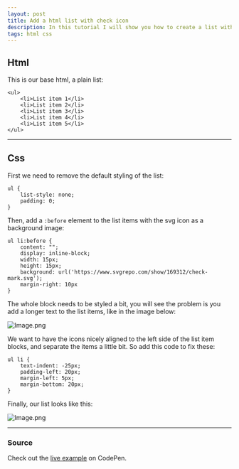 ```yaml
---
layout: post
title: Add a html list with check icon
description: In this tutorial I will show you how to create a list with check (or any other) icon as bullets.
tags: html css
---
```


## Html

This is our base html, a plain list:

```other
<ul>
	<li>List item 1</li>
	<li>List item 2</li>
	<li>List item 3</li>
	<li>List item 4</li>
	<li>List item 5</li>
</ul>
```

---

## Css

First we need to remove the default styling of the list:

```other
ul {
	list-style: none;
	padding: 0;
}
```

Then, add a `:before` element to the list items with the svg icon as a background image:

```other
ul li:before {
	content: "";
	display: inline-block;
	width: 15px;
	height: 15px;
	background: url('https://www.svgrepo.com/show/169312/check-mark.svg');
	margin-right: 10px
}
```

The whole block needs to be styled a bit, you will see the problem is you add a longer text to the list items, like in the image below:

![Image.png](https://res.craft.do/user/full/34d81fee-a2e7-021c-d5fc-2e46d6c760cb/doc/F850DE9B-A4CE-4206-915C-C788C96881D6/B35E5BF5-323B-43FD-A407-19EA6350E898_2/OH2W1P7Xmwt3z1uKYPGeXmoGcxQR18ShOxir15u57B4z/Image.png)

We want to have the icons nicely aligned to the left side of the list item blocks, and separate the items a little bit. So add this code to fix these:

```other
ul li {
	text-indent: -25px;
	padding-left: 20px;
	margin-left: 5px;
	margin-bottom: 20px;
}
```

Finally, our list looks like this:

![Image.png](https://res.craft.do/user/full/34d81fee-a2e7-021c-d5fc-2e46d6c760cb/doc/F850DE9B-A4CE-4206-915C-C788C96881D6/2F4AD166-6AFF-4F45-89A9-4FFD93BDCD2B_2/1wkdU7UEorOHjDP8U9WnT0OnLcww6EoZCvFpuPxRsQkz/Image.png)

---

### Source

Check out the [live example](https://codepen.io/eriktailor/pen/mdpxEEW) on CodePen.
